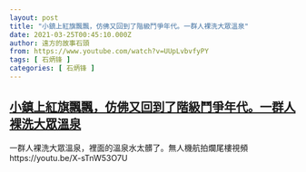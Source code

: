 ```yaml
---
layout: post
title: "小鎮上紅旗飄飄，仿佛又回到了階級鬥爭年代。一群人裸洗大眾溫泉"
date: 2021-03-25T00:45:10.000Z
author: 遠方的故事石頭
from: https://www.youtube.com/watch?v=UUpLvbvfyPY
tags: [ 石炳锋 ]
categories: [ 石炳锋 ]
---
```

<!--1616633110000-->
[小鎮上紅旗飄飄，仿佛又回到了階級鬥爭年代。一群人裸洗大眾溫泉](https://www.youtube.com/watch?v=UUpLvbvfyPY)
------

<div>
一群人裸洗大眾溫泉，裡面的溫泉水太髒了。無人機航拍爛尾樓視頻https://youtu.be/X-sTnW53O7U
</div>
